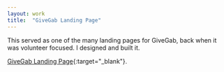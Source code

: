 ```yaml
---
layout: work
title:  "GiveGab Landing Page"
---
```


This served as one of the many landing pages for GiveGab, back when it was volunteer focused. I designed and built it.

[GiveGab Landing Page](/assets/html/landing/index.html){:target="_blank"}.


